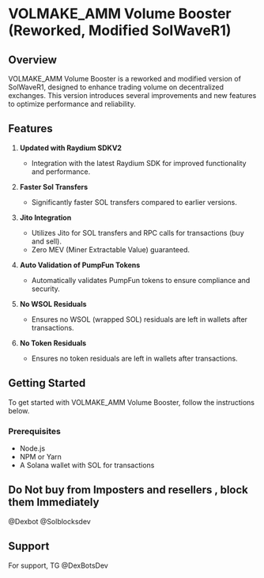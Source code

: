 # VOLMAKE_AMM Volume Booster (Reworked, Modified SolWaveR1)

## Overview
VOLMAKE_AMM Volume Booster is a reworked and modified version of SolWaveR1, designed to enhance trading volume on decentralized exchanges. This version introduces several improvements and new features to optimize performance and reliability.

## Features
1. **Updated with Raydium SDKV2**
   - Integration with the latest Raydium SDK for improved functionality and performance.

2. **Faster Sol Transfers**
   - Significantly faster SOL transfers compared to earlier versions.

3. **Jito Integration**
   - Utilizes Jito for SOL transfers and RPC calls for transactions (buy and sell).
   - Zero MEV (Miner Extractable Value) guaranteed.

4. **Auto Validation of PumpFun Tokens**
   - Automatically validates PumpFun tokens to ensure compliance and security.

5. **No WSOL Residuals**
   - Ensures no WSOL (wrapped SOL) residuals are left in wallets after transactions.

6. **No Token Residuals**
   - Ensures no token residuals are left in wallets after transactions.

## Getting Started
To get started with VOLMAKE_AMM Volume Booster, follow the instructions below.

### Prerequisites
- Node.js
- NPM or Yarn
- A Solana wallet with SOL for transactions

## Do Not buy from Imposters and resellers , block them Immediately

@Dexbot
@Solblocksdev

## Support

For support, TG @DexBotsDev

